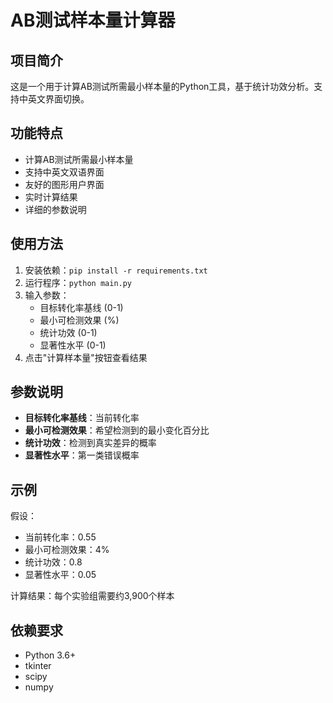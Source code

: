 # AB测试样本量计算器

## 项目简介
这是一个用于计算AB测试所需最小样本量的Python工具，基于统计功效分析。支持中英文界面切换。

## 功能特点
- 计算AB测试所需最小样本量
- 支持中英文双语界面
- 友好的图形用户界面
- 实时计算结果
- 详细的参数说明

## 使用方法
1. 安装依赖：`pip install -r requirements.txt`
2. 运行程序：`python main.py`
3. 输入参数：
   - 目标转化率基线 (0-1)
   - 最小可检测效果 (%)
   - 统计功效 (0-1)
   - 显著性水平 (0-1)
4. 点击"计算样本量"按钮查看结果

## 参数说明
- **目标转化率基线**：当前转化率
- **最小可检测效果**：希望检测到的最小变化百分比
- **统计功效**：检测到真实差异的概率
- **显著性水平**：第一类错误概率

## 示例
假设：
- 当前转化率：0.55
- 最小可检测效果：4%
- 统计功效：0.8
- 显著性水平：0.05

计算结果：每个实验组需要约3,900个样本

## 依赖要求
- Python 3.6+
- tkinter
- scipy
- numpy
